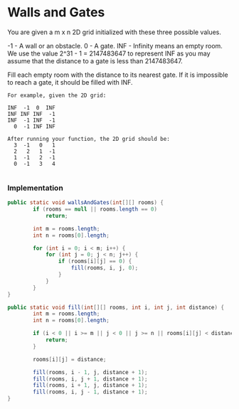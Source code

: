 # Walls and Gates

You are given a m x n 2D grid initialized with these three possible values.

-1 - A wall or an obstacle.
0 - A gate.
INF - Infinity means an empty room. We use the value 2^31 - 1 = 2147483647 to represent INF as you may assume that the distance to a gate is less than 2147483647.

Fill each empty room with the distance to its nearest gate. If it is impossible to reach a gate, it should be filled with INF.

```
For example, given the 2D grid:

INF  -1  0  INF
INF INF INF  -1
INF  -1 INF  -1
  0  -1 INF INF
  
After running your function, the 2D grid should be:
  3  -1   0   1
  2   2   1  -1
  1  -1   2  -1
  0  -1   3   4
  
``` 

### Implementation
```java
public static void wallsAndGates(int[][] rooms) {
		if (rooms == null || rooms.length == 0)
			return;

		int m = rooms.length;
		int n = rooms[0].length;

		for (int i = 0; i < m; i++) {
			for (int j = 0; j < n; j++) {
				if (rooms[i][j] == 0) {
					fill(rooms, i, j, 0);
				}
			}
		}
}

public static void fill(int[][] rooms, int i, int j, int distance) {
		int m = rooms.length;
		int n = rooms[0].length;

		if (i < 0 || i >= m || j < 0 || j >= n || rooms[i][j] < distance) {
			return;
		}

		rooms[i][j] = distance;

		fill(rooms, i - 1, j, distance + 1);
		fill(rooms, i, j + 1, distance + 1);
		fill(rooms, i + 1, j, distance + 1);
		fill(rooms, i, j - 1, distance + 1);
}
```
